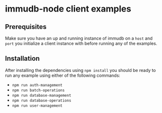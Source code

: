 # immudb-node client examples

## Prerequisites

Make sure you have an up and running instance of immudb on a `host` and `port` you initialize a client instance with before running any of the examples.

## Installation

After installing the dependencies using `npm install` you should be ready to run any example using either of the following commands:
- `npm run auth-management`
- `npm run batch-operations`
- `npm run database-management`
- `npm run database-operations`
- `npm run user-management`